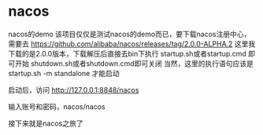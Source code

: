 # nacos
nacos的demo
该项目仅仅是测试nacos的demo而已，要下载nacos注册中心，需要去
https://github.com/alibaba/nacos/releases/tag/2.0.0-ALPHA.2
这里我下载的是2.0.0版本，下载解压后直接去bin下执行
startup.sh或者startup.cmd 即可开始
shutdown.sh或者shutdown.cmd即可关闭
当然，这里的执行语句应该是
startup.sh -m standalone    才能启动

启动后，访问 http://127.0.0.1:8848/nacos

输入账号和密码，nacos/nacos

接下来就是nacos之旅了